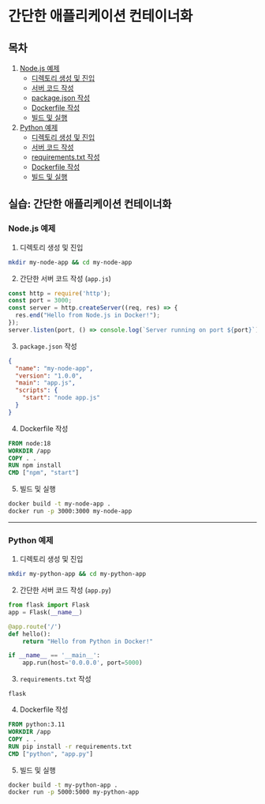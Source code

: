 # 간단한 애플리케이션 컨테이너화

## 목차
1. [Node.js 예제](#nodejs-예제)
   - [디렉토리 생성 및 진입](#1-디렉토리-생성-및-진입)
   - [서버 코드 작성](#2-간단한-서버-코드-작성-appjs)
   - [package.json 작성](#3-packagejson-작성)
   - [Dockerfile 작성](#4-dockerfile-작성)
   - [빌드 및 실행](#5-빌드-및-실행)
2. [Python 예제](#python-예제)
   - [디렉토리 생성 및 진입](#1-디렉토리-생성-및-진입-1)
   - [서버 코드 작성](#2-간단한-서버-코드-작성-apppy)
   - [requirements.txt 작성](#3-requirementstxt-작성)
   - [Dockerfile 작성](#4-dockerfile-작성-1)
   - [빌드 및 실행](#5-빌드-및-실행-1)

## 실습: 간단한 애플리케이션 컨테이너화

### Node.js 예제

1. 디렉토리 생성 및 진입
```bash
mkdir my-node-app && cd my-node-app
```

2. 간단한 서버 코드 작성 (`app.js`)
```javascript
const http = require('http');
const port = 3000;
const server = http.createServer((req, res) => {
  res.end("Hello from Node.js in Docker!");
});
server.listen(port, () => console.log(`Server running on port ${port}`));
```

3. `package.json` 작성
```json
{
  "name": "my-node-app",
  "version": "1.0.0",
  "main": "app.js",
  "scripts": {
    "start": "node app.js"
  }
}
```

4. Dockerfile 작성
```dockerfile
FROM node:18
WORKDIR /app
COPY . .
RUN npm install
CMD ["npm", "start"]
```

5. 빌드 및 실행
```bash
docker build -t my-node-app .
docker run -p 3000:3000 my-node-app
```

---

### Python 예제

1. 디렉토리 생성 및 진입
```bash
mkdir my-python-app && cd my-python-app
```

2. 간단한 서버 코드 작성 (`app.py`)
```python
from flask import Flask
app = Flask(__name__)

@app.route('/')
def hello():
    return "Hello from Python in Docker!"

if __name__ == '__main__':
    app.run(host='0.0.0.0', port=5000)
```

3. `requirements.txt` 작성
```
flask
```

4. Dockerfile 작성
```dockerfile
FROM python:3.11
WORKDIR /app
COPY . .
RUN pip install -r requirements.txt
CMD ["python", "app.py"]
```

5. 빌드 및 실행
```bash
docker build -t my-python-app .
docker run -p 5000:5000 my-python-app
```
